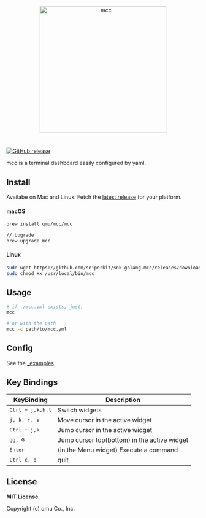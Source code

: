 <p align="center"><img width="330px" src="/_docs/img/mcc.png" alt="mcc"/></p>

#

[![GitHub release](https://img.shields.io/github/release/qmu/mcc.svg)](https://github.com/sniperkit/snk.golang.mcc/releases)

mcc is a terminal dashboard easily configured by yaml. 

## Install

Availabe on Mac and Linux. Fetch the [latest release](https://github.com/sniperkit/snk.golang.mcc/releases) for your platform.

#### macOS

```bash
brew install qmu/mcc/mcc

// Upgrade
brew upgrade mcc
```

#### Linux

```bash
sudo wget https://github.com/sniperkit/snk.golang.mcc/releases/download/v0.9.1/linux_amd64_mcc -O /usr/local/bin/mcc
sudo chmod +x /usr/local/bin/mcc
```

## Usage

```bash
# if ./mcc.yml exists, just,
mcc

# or with the path
mcc -c path/to/mcc.yml
```

## Config

See the [_examples](https://github.com/sniperkit/snk.golang.mcc/tree/master/_examples)

## Key Bindings

KeyBinding          | Description
--------------------|---------------------------------------------------------
<kbd>Ctrl + j,k,h,l</kbd>   | Switch widgets
<kbd>j, k, ↑, ↓</kbd>       | Move cursor in the active widget
<kbd>Ctrl + j,k</kbd>       | Jump cursor in the active widget
<kbd>gg, G</kbd>            | Jump cursor top(bottom) in the active widget
<kbd>Enter</kbd>            | (in the Menu widget) Execute a command
<kbd>Ctrl-c, q</kbd>        | quit

## License 

**MIT License**

Copyright (c) qmu Co., Inc.
